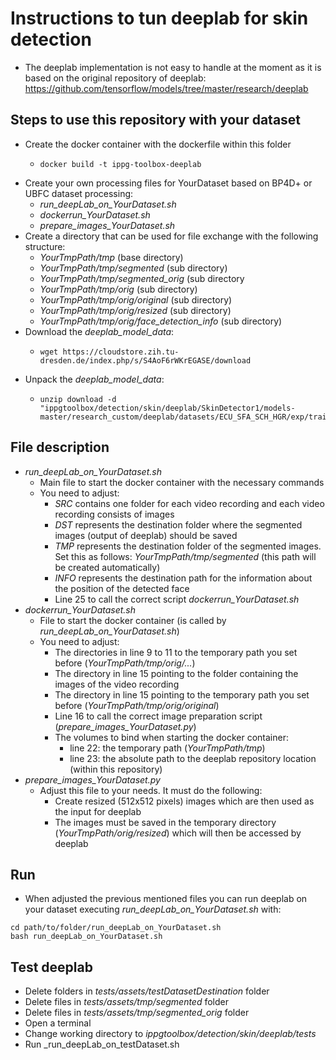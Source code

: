 # Instructions to tun deeplab for skin detection

- The deeplab implementation is not easy to handle at the moment as it is based on the original repository of deeplab: https://github.com/tensorflow/models/tree/master/research/deeplab

## Steps to use this repository with your dataset

- Create the docker container with the dockerfile within this folder
  - ```shell´´´
    docker build -t ippg-toolbox-deeplab
    ```
- Create your own processing files for YourDataset based on BP4D+ or UBFC dataset processing:
  - _run_deepLab_on_YourDataset.sh_
  - _dockerrun_YourDataset.sh_
  - _prepare_images_YourDataset.sh_
- Create a directory that can be used for file exchange with the following structure:
  - _YourTmpPath/tmp_ (base directory)
  - _YourTmpPath/tmp/segmented_ (sub directory)
  - _YourTmpPath/tmp/segmented_orig_ (sub directory
  - _YourTmpPath/tmp/orig_ (sub directory)
  - _YourTmpPath/tmp/orig/original_ (sub directory)
  - _YourTmpPath/tmp/orig/resized_ (sub directory)
  - _YourTmpPath/tmp/orig/face_detection_info_ (sub directory)
- Download the _deeplab_model_data_:
  - ```shell´´´
    wget https://cloudstore.zih.tu-dresden.de/index.php/s/S4AoF6rWKrEGASE/download
    ```
- Unpack the _deeplab_model_data_:
  - ```shell´´´
    unzip download -d "ippgtoolbox/detection/skin/deeplab/SkinDetector1/models-master/research_custom/deeplab/datasets/ECU_SFA_SCH_HGR/exp/train_on_train_set/train/ECU_SFA_SCH_HGR,train_rot_gaussian,VOC_trainval,14,False,0.003,0.0,41851,momentum,None,rot_gaussian,6,6"
    ```

## File description

- _run_deepLab_on_YourDataset.sh_
  - Main file to start the docker container with the necessary commands
  - You need to adjust:
    - _SRC_ contains one folder for each video recording and each video recording consists of images
    - _DST_ represents the destination folder where the segmented images (output of deeplab) should be saved
    - _TMP_ represents the destination folder of the segmented images. Set this as follows: _YourTmpPath/tmp/segmented_ (this path will be created automatically)
    - _INFO_ represents the destination path for the information about the position of the detected face
    - Line 25 to call the correct script _dockerrun_YourDataset.sh_
- _dockerrun_YourDataset.sh_
  - File to start the docker container (is called by _run_deepLab_on_YourDataset.sh_)
  - You need to adjust:
    - The directories in line 9 to 11 to the temporary path you set before (_YourTmpPath/tmp/orig/..._)
    - The directory in line 15 pointing to the folder containing the images of the video recording
    - The directory in line 15 pointing to the temporary path you set before (_YourTmpPath/tmp/orig/original_)
    - Line 16 to call the correct image preparation script (_prepare_images_YourDataset.py_)
    - The volumes to bind when starting the docker container:
      - line 22: the temporary path (_YourTmpPath/tmp_)
      - line 23: the absolute path to the deeplab repository location (within this repository)
- _prepare_images_YourDataset.py_
  - Adjust this file to your needs. It must do the following:
    - Create resized (512x512 pixels) images which are then used as the input for deeplab
    - The images must be saved in the temporary directory (_YourTmpPath/orig/resized_) which will then be accessed by deeplab

## Run

- When adjusted the previous mentioned files you can run deeplab on your dataset executing _run_deepLab_on_YourDataset.sh_ with:

```shell´´´
cd path/to/folder/run_deepLab_on_YourDataset.sh
bash run_deepLab_on_YourDataset.sh
```

## Test deeplab

- Delete folders in _tests/assets/testDatasetDestination_ folder
- Delete files in _tests/assets/tmp/segmented_ folder
- Delete files in _tests/assets/tmp/segmented_orig_ folder
- Open a terminal
- Change working directory to _ippgtoolbox/detection/skin/deeplab/tests_
- Run \_run_deepLab_on_testDataset.sh
